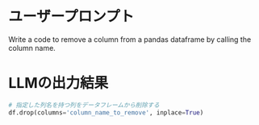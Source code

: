 # ユーザープロンプト

Write a code to remove a column from a pandas dataframe by calling the column name.

# LLMの出力結果

```python
# 指定した列名を持つ列をデータフレームから削除する
df.drop(columns='column_name_to_remove', inplace=True)
```